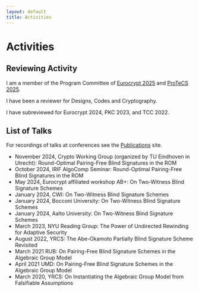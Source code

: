 ```yaml
---
layout: default
title: Activities
---
```


# Activities

## Reviewing Activity
I am a member of the Program Committee of  [Eurocrypt 2025](https://eurocrypt.iacr.org/2025/) and [ProTeCS 2025](https://protecs-workshop.gitlab.io/).

I have been a reviewer for Designs, Codes and Cryptography.

I have subreviewed for Eurocrypt 2024, PKC 2023, and TCC 2022.


## List of Talks
For recordings of talks at conferences see the [Publications](/publications.html) site.


  * November 2024, Crypto Working Group (organized by TU Eindhoven in Utrecht): Round-Optimal Pairing-Free Blind Signatures in the ROM
  * October 2024, IRIF AlgoComp Seminar: Round-Optimal Pairing-Free Blind Signatures in the ROM
  * May 2024, Eurocrypt affiliated workshop AB+: On Two-Witness Blind Signature Schemes
  * January 2024, CWI: On Two-Witness Blind Signature Schemes
  * January 2024, Bocconi University: On Two-Witness Blind Signature Schemes 
  * January 2024, Aalto University: On Two-Witness Blind Signature Schemes
  * March 2023, NYU Reading Group: The Power of Undirected Rewinding for Adaptive Security
  * August 2022, YRCS: The Abe-Okamoto Partially Blind Signature Scheme Revisited
  * March 2021 RUB: On Pairing-Free Blind Signature Schemes in the Algebraic Group Model
  * April 2021 UMD: On Pairing-Free Blind Signature Schemes in the Algebraic Group Model
  * March 2020, YRCS: On Instantiating the Algebraic Group Model from Falsifiable Assumptions

